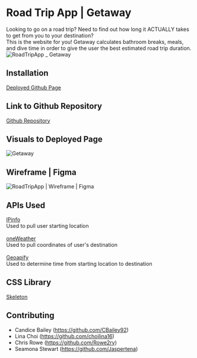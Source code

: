 # Road Trip App | Getaway
Looking to go on a road trip? Need to find out how long it ACTUALLY takes to get from you to your destination? 
<br>
This is the website for you! Getaway calculates bathroom breaks, meals, and dive time in order to give the user the best estimated road trip duration. 
![RoadTripApp _ Getaway](https://user-images.githubusercontent.com/100983245/162287318-0397ca5d-2e20-4fcd-a806-84f6723d45f8.png)

## Installation
[Deployed Github Page](https://jaspertena.github.io/RoadTripApp/)

## Link to Github Repository
[Github Repository](https://github.com/Jaspertena/RoadTripApp)

## Visuals to Deployed Page
![Getaway](https://user-images.githubusercontent.com/100983245/162287492-2fd171d3-c2a1-4db1-9ef9-606f984f2cd4.png)

## Wireframe | Figma
![RoadTripApp | Wireframe | Figma](https://user-images.githubusercontent.com/100983245/162283544-68862771-64fe-4326-b1fd-595f67b7a943.png)

## APIs Used
[IPinfo](https://ipinfo.io/developers)
<br>
Used to pull user starting location
<br>
<br>
[oneWeather](https://openweathermap.org/current) 
<br>
Used to pull coordinates of user's destination
<br>
<br>
[Geoapify](https://www.geoapify.com/)
<br>
Used to determine time from starting location to destination

## CSS Library
[Skeleton](http://getskeleton.com/) 

## Contributing
* Candice Bailey (https://github.com/CBailey92)
* Lina Choi (https://github.com/choilina16)
* Chris Rowe (https://github.com/Rowe2ry)
* Seamona Stewart (https://github.com/Jaspertena)

